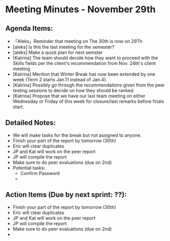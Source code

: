 # Meeting Minutes - November 29th

## Agenda Items:
- 「Aleks」Reminder that meeting on The 30th is now on 29Th
- [aleks] Is this the last meeting for the semester? 
- [aleks] Make a quick plan for next semster
- [Katrina] The team should decide how they want to proceed with the Skills fields per the client's recommendation from Nov. 24th's client meeting
- [Katrina] Mention that Winter Break has now been extended by one week (Term 2 starts Jan.11 instead of Jan.4).
- [Katrina] Possibly go through the recommendations given from the peer testing sessions to decide on how they should be ranked.
- [Katrina] Propose that we have our last team meeting on either Wednesday or Friday of this week for closure/last remarks before finals start.

## Detailed Notes:
- We will make tasks for the break but not assigned to anyone.
- Finish your part of the report by tomorrow (30th)
- Eric will clear duplicates
- JP and Kat will work on the peer report
- JP will compile the report
- Make sure to do peer evaluations (due on 2nd)
- Potential tasks:
  - Confirm Password
  - 

## Action Items (Due by next sprint: ??):
- Finish your part of the report by tomorrow (30th)
- Eric will clear duplicates
- JP and Kat will work on the peer report
- JP will compile the report
- Make sure to do peer evaluations (due on 2nd)
- 
